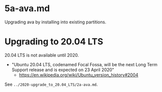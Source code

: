 
# 5a-ava.md

Upgrading ava by installing into existing partitions.

# Upgrading to 20.04 LTS

20.04 LTS is not available until 2020.

- "Ubuntu 20.04 LTS, codenamed Focal Fossa, will be the next Long Term Support release and is expected on 23 April 2020"
  - https://en.wikipedia.org/wiki/Ubuntu_version_history#2004

See `../2020-upgrade_to_20.04_LTS/2a-ava.md`.

